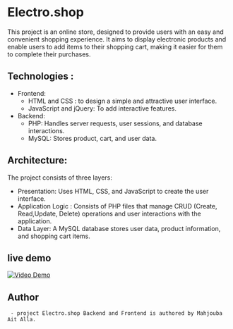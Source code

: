 # Electro.shop
This project is an online store, designed to provide users with an easy and convenient shopping experience. It aims to display electronic products and enable users to add items to their shopping cart, making it easier for them to complete their purchases. 

## Technologies :
  - Frontend:
      + HTML and CSS : to design a simple and attractive user interface.
      + JavaScript and jQuery: To add interactive features.
   - Backend:
      + PHP: Handles server requests, user sessions, and database interactions.
      + MySQL: Stores product, cart, and user data.

## Architecture:
  The project consists of three layers:
  - Presentation: Uses HTML, CSS, and JavaScript to create the user interface.
  - Application Logic : Consists of PHP files that manage CRUD (Create, Read,Update, Delete) 
        operations and user interactions with the application.
  - Data Layer: A MySQL database stores user data, product information, and shopping cart items.
    
## live demo
[![Video Demo](https://i9.ytimg.com/vi_webp/R2c192hCcM4/maxresdefault.webp?v=6728a382&sqp=CNTGorkG&rs=AOn4CLAI3xvx_BYf6pCMRzgTYIKedTEpbw)](https://youtu.be/R2c192hCcM4)

## Author
     - project Electro.shop Backend and Frontend is authored by Mahjouba Ait Alla.



